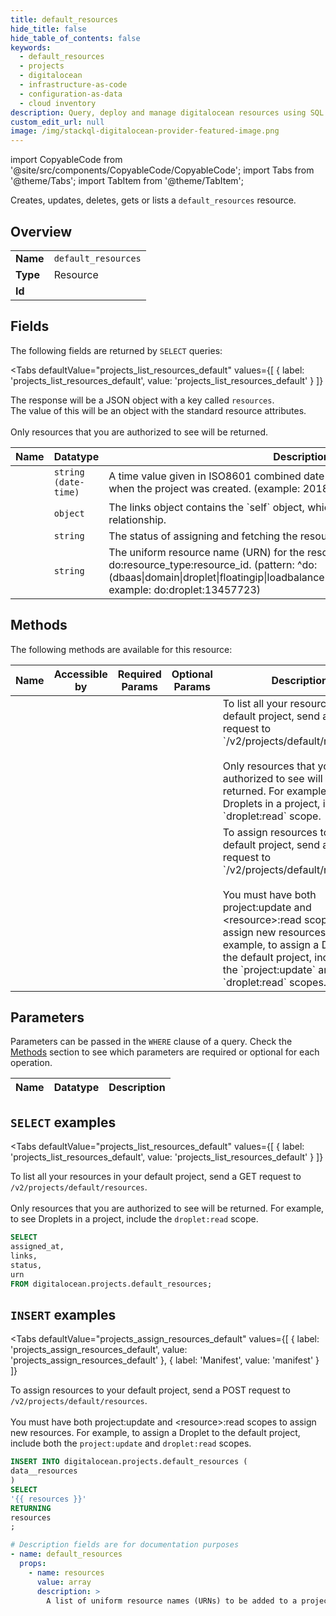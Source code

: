 ```yaml
--- 
title: default_resources
hide_title: false
hide_table_of_contents: false
keywords:
  - default_resources
  - projects
  - digitalocean
  - infrastructure-as-code
  - configuration-as-data
  - cloud inventory
description: Query, deploy and manage digitalocean resources using SQL
custom_edit_url: null
image: /img/stackql-digitalocean-provider-featured-image.png
---
```


import CopyableCode from '@site/src/components/CopyableCode/CopyableCode';
import Tabs from '@theme/Tabs';
import TabItem from '@theme/TabItem';

Creates, updates, deletes, gets or lists a <code>default_resources</code> resource.

## Overview
<table><tbody>
<tr><td><b>Name</b></td><td><code>default_resources</code></td></tr>
<tr><td><b>Type</b></td><td>Resource</td></tr>
<tr><td><b>Id</b></td><td><CopyableCode code="digitalocean.projects.default_resources" /></td></tr>
</tbody></table>

## Fields

The following fields are returned by `SELECT` queries:

<Tabs
    defaultValue="projects_list_resources_default"
    values={[
        { label: 'projects_list_resources_default', value: 'projects_list_resources_default' }
    ]}
>
<TabItem value="projects_list_resources_default">

The response will be a JSON object with a key called `resources`.<br />The value of this will be an object with the standard resource attributes.<br /><br />Only resources that you are authorized to see will be returned.<br />

<table>
<thead>
    <tr>
    <th>Name</th>
    <th>Datatype</th>
    <th>Description</th>
    </tr>
</thead>
<tbody>
<tr>
    <td><CopyableCode code="assigned_at" /></td>
    <td><code>string (date-time)</code></td>
    <td>A time value given in ISO8601 combined date and time format that represents when the project was created. (example: 2018-09-28T19:26:37Z)</td>
</tr>
<tr>
    <td><CopyableCode code="links" /></td>
    <td><code>object</code></td>
    <td>The links object contains the `self` object, which contains the resource relationship.</td>
</tr>
<tr>
    <td><CopyableCode code="status" /></td>
    <td><code>string</code></td>
    <td>The status of assigning and fetching the resources. (example: ok)</td>
</tr>
<tr>
    <td><CopyableCode code="urn" /></td>
    <td><code>string</code></td>
    <td>The uniform resource name (URN) for the resource in the format do:resource_type:resource_id. (pattern: ^do:(dbaas|domain|droplet|floatingip|loadbalancer|space|volume|kubernetes|vpc):.*, example: do:droplet:13457723)</td>
</tr>
</tbody>
</table>
</TabItem>
</Tabs>

## Methods

The following methods are available for this resource:

<table>
<thead>
    <tr>
    <th>Name</th>
    <th>Accessible by</th>
    <th>Required Params</th>
    <th>Optional Params</th>
    <th>Description</th>
    </tr>
</thead>
<tbody>
<tr>
    <td><a href="#projects_list_resources_default"><CopyableCode code="projects_list_resources_default" /></a></td>
    <td><CopyableCode code="select" /></td>
    <td></td>
    <td></td>
    <td>To list all your resources in your default project, send a GET request to `/v2/projects/default/resources`.<br /><br />Only resources that you are authorized to see will be returned. For example, to see Droplets in a project, include the `droplet:read` scope.<br /></td>
</tr>
<tr>
    <td><a href="#projects_assign_resources_default"><CopyableCode code="projects_assign_resources_default" /></a></td>
    <td><CopyableCode code="insert" /></td>
    <td></td>
    <td></td>
    <td>To assign resources to your default project, send a POST request to `/v2/projects/default/resources`.<br /><br />You must have both project:update and &lt;resource&gt;:read scopes to assign new resources. For example, to assign a Droplet to the default project, include both the `project:update` and `droplet:read` scopes.<br /></td>
</tr>
</tbody>
</table>

## Parameters

Parameters can be passed in the `WHERE` clause of a query. Check the [Methods](#methods) section to see which parameters are required or optional for each operation.

<table>
<thead>
    <tr>
    <th>Name</th>
    <th>Datatype</th>
    <th>Description</th>
    </tr>
</thead>
<tbody>
</tbody>
</table>

## `SELECT` examples

<Tabs
    defaultValue="projects_list_resources_default"
    values={[
        { label: 'projects_list_resources_default', value: 'projects_list_resources_default' }
    ]}
>
<TabItem value="projects_list_resources_default">

To list all your resources in your default project, send a GET request to `/v2/projects/default/resources`.<br /><br />Only resources that you are authorized to see will be returned. For example, to see Droplets in a project, include the `droplet:read` scope.<br />

```sql
SELECT
assigned_at,
links,
status,
urn
FROM digitalocean.projects.default_resources;
```
</TabItem>
</Tabs>


## `INSERT` examples

<Tabs
    defaultValue="projects_assign_resources_default"
    values={[
        { label: 'projects_assign_resources_default', value: 'projects_assign_resources_default' },
        { label: 'Manifest', value: 'manifest' }
    ]}
>
<TabItem value="projects_assign_resources_default">

To assign resources to your default project, send a POST request to `/v2/projects/default/resources`.<br /><br />You must have both project:update and &lt;resource&gt;:read scopes to assign new resources. For example, to assign a Droplet to the default project, include both the `project:update` and `droplet:read` scopes.<br />

```sql
INSERT INTO digitalocean.projects.default_resources (
data__resources
)
SELECT 
'{{ resources }}'
RETURNING
resources
;
```
</TabItem>
<TabItem value="manifest">

```yaml
# Description fields are for documentation purposes
- name: default_resources
  props:
    - name: resources
      value: array
      description: >
        A list of uniform resource names (URNs) to be added to a project. Only resources that you are authorized to see will be returned.
        
```
</TabItem>
</Tabs>
